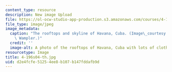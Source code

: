 ```yaml
---
content_type: resource
description: New image Upload
file: https://ol-ocw-studio-app-production.s3.amazonaws.com/courses/4-196-architecture-design-level-ii-cuba-studio-spring-2004/d2e4fcfe51254ee8b107b147fddafb9d_4-196s04-th.jpg
file_type: image/jpeg
image_metadata:
  caption: "The rooftops and skyline of Havana, Cuba. (Image\_courtesy of\_Prof. Jan\
    \ Wampler.)"
  credit: ''
  image-alt: A photo of the rooftops of Havana, Cuba with lots of clotheslines visible.
resourcetype: Image
title: 4-196s04-th.jpg
uid: d2e4fcfe-5125-4ee8-b107-b147fddafb9d
---
```

